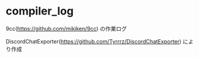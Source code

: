 # compiler_log

9cc(https://github.com/mikiken/9cc) の作業ログ

DiscordChatExporter(https://github.com/Tyrrrz/DiscordChatExporter) により作成
